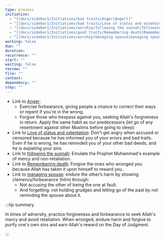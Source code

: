 ```yaml
---
type: process
initiative:
  - "[[docs/sidebar1/Initiatives/bad traits/Anger|Anger]]"
  - "[[docs/sidebar1/Initiatives/bad traits/Love of status and ostentation|Love of status and ostentation]]"
  - "[[docs/sidebar1/Initiatives/worship/following the sunnah|following the sunnah]]"
  - "[[docs/sidebar1/Initiatives/good traits/Remembering death|Remembering death]]"
  - "[[docs/sidebar1/Initiatives/worship/managing spouse|managing spouse]]"
working: false
due: ""
duration: 
recurrence: ""
start: ""
waiting: false
review: ""
file: ""
context: 
dependency: ""
step: ""
---
```


* Link to [Anger](docs/sidebar1/Initiatives/bad%20traits/Anger.md):
	* Exercise forbearance, giving people a chance to correct their ways or repent if you're in the wrong.
	* Forgive those who trespass against you, seeking Allah's forgiveness in return. Apply the same habit as our predecessors (let go of any resentment against other Muslims before going to sleep)
* Link to [Love of status and ostentation](docs/sidebar1/Initiatives/bad%20traits/Love%20of%20status%20and%20ostentation.md): Don't get angry when accused or censored because he has informed you of your errors and bad traits. Even if he is wrong, he has reminded you of your other bad deeds, and he is expiating your sins.
* Link to [following the sunnah](docs/sidebar1/Initiatives/worship/following%20the%20sunnah.md): Emulate the Prophet Muhammad's example of mercy and non-retaliation.
* Link to [Remembering death](docs/sidebar1/Initiatives/good%20traits/Remembering%20death.md): Forgive the ones who wronged you because Allah has taken it upon himself to reward you.
* Link to [managing spouse](docs/sidebar1/Initiatives/worship/managing%20spouse.md): endure the other’s harm by showing clemency/forbearance (hilm) through:
	* Not accusing the other of being the one at fault.  
	* And forgetting: not holding grudges and letting go of the past by not reminding the spouse about it.

:::tip summary

In times of adversity, practice forgiveness and forbearance to seek Allah's mercy and avoid retaliation. When wronged, endure harm and forgive to purify one's own sins and earn Allah's reward on the Day of Judgment.

:::

